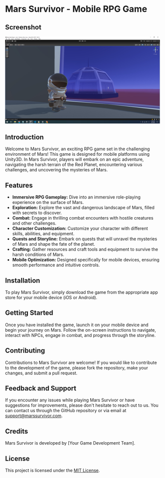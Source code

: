 # Mars Survivor - Mobile RPG Game

## Screenshot
![Mars Survivor Screenshot](https://github.com/hoseinhajipour/mars-survivor/blob/main/Assets/screen.jpg)


## Introduction
Welcome to Mars Survivor, an exciting RPG game set in the challenging environment of Mars! This game is designed for mobile platforms using Unity3D. In Mars Survivor, players will embark on an epic adventure, navigating the harsh terrain of the Red Planet, encountering various challenges, and uncovering the mysteries of Mars.

## Features
- **Immersive RPG Gameplay:** Dive into an immersive role-playing experience on the surface of Mars.
- **Exploration:** Explore the vast and dangerous landscape of Mars, filled with secrets to discover.
- **Combat:** Engage in thrilling combat encounters with hostile creatures and other challenges.
- **Character Customization:** Customize your character with different skills, abilities, and equipment.
- **Quests and Storyline:** Embark on quests that will unravel the mysteries of Mars and shape the fate of the planet.
- **Crafting:** Gather resources and craft tools and equipment to survive the harsh conditions of Mars.
- **Mobile Optimization:** Designed specifically for mobile devices, ensuring smooth performance and intuitive controls.

## Installation
To play Mars Survivor, simply download the game from the appropriate app store for your mobile device (iOS or Android).

## Getting Started
Once you have installed the game, launch it on your mobile device and begin your journey on Mars. Follow the on-screen instructions to navigate, interact with NPCs, engage in combat, and progress through the storyline.

## Contributing
Contributions to Mars Survivor are welcome! If you would like to contribute to the development of the game, please fork the repository, make your changes, and submit a pull request.

## Feedback and Support
If you encounter any issues while playing Mars Survivor or have suggestions for improvements, please don't hesitate to reach out to us. You can contact us through the GitHub repository or via email at [support@marssurvivor.com](mailto:support@marssurvivor.com).

## Credits
Mars Survivor is developed by [Your Game Development Team]. 

## License
This project is licensed under the [MIT License](LICENSE).
